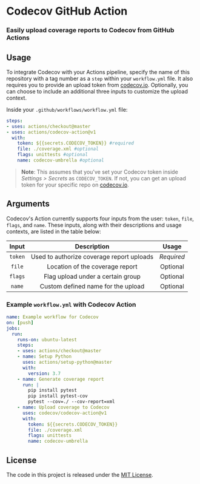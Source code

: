 # Codecov GitHub Action
### Easily upload coverage reports to Codecov from GitHub Actions 

## Usage

To integrate Codecov with your Actions pipeline, specify the name of this repository with a tag number as a `step` within your `workflow.yml` file. It also requires you to provide an upload token from [codecov.io](https://www.codecov.io). Optionally, you can choose to include an additional three inputs to customize the upload context.

Inside your `.github/workflows/workflow.yml` file:

```yaml
steps:
- uses: actions/checkout@master
- uses: actions/codecov-action@v1
  with:
    token: ${{secrets.CODECOV_TOKEN}} #required
    file: ./coverage.xml #optional
    flags: unittests #optional
    name: codecov-umbrella #optional
```
>**Note**: This assumes that you've set your Codecov token inside *Settings > Secrets* as `CODECOV_TOKEN`. If not, you can get an upload token for your specific repo on [codecov.io](https://www.codecov.io). 

## Arguments

Codecov's Action currently supports four inputs from the user: `token`, `file`, `flags`, and `name`.  These inputs, along with their descriptions and usage contexts, are listed in the table below: 

| Input  | Description | Usage |
| :---:     |     :---:   |    :---:   |
| `token`  | Used to authorize coverage report uploads  | *Required* |
| `file`  | Location of the coverage report | Optional
| `flags`  | Flag upload under a certain group | Optional
| `name`  | Custom defined name for the upload | Optional

### Example `workflow.yml` with Codecov Action

```yaml
name: Example workflow for Codecov
on: [push]
jobs:
  run:
    runs-on: ubuntu-latest
    steps:
    - uses: actions/checkout@master
    - name: Setup Python  
      uses: actions/setup-python@master
      with:
        version: 3.7
    - name: Generate coverage report
      run: |
        pip install pytest
        pip install pytest-cov
        pytest --cov=./ --cov-report=xml
    - name: Upload coverage to Codecov  
      uses: codecov/codecov-action@v1
      with:
        token: ${{secrets.CODECOV_TOKEN}}
        file: ./coverage.xml
        flags: unittests
        name: codecov-umbrella 
```

## License 

The code in this project is released under the [MIT License](LICENSE).
